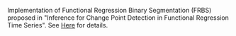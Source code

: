 Implementation of Functional Regression Binary Segmentation (FRBS) proposed in "Inference for Change Point Detection in Functional Regression
Time Series". See [Here](https://) for details.
